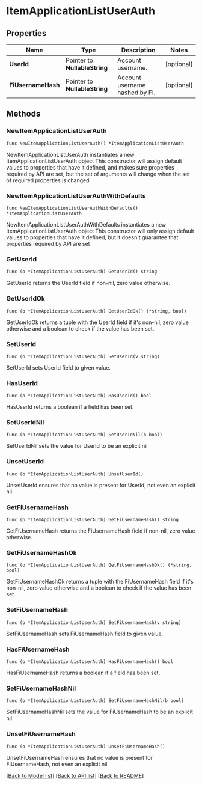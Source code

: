 # ItemApplicationListUserAuth

## Properties

Name | Type | Description | Notes
------------ | ------------- | ------------- | -------------
**UserId** | Pointer to **NullableString** | Account username. | [optional] 
**FiUsernameHash** | Pointer to **NullableString** | Account username hashed by FI. | [optional] 

## Methods

### NewItemApplicationListUserAuth

`func NewItemApplicationListUserAuth() *ItemApplicationListUserAuth`

NewItemApplicationListUserAuth instantiates a new ItemApplicationListUserAuth object
This constructor will assign default values to properties that have it defined,
and makes sure properties required by API are set, but the set of arguments
will change when the set of required properties is changed

### NewItemApplicationListUserAuthWithDefaults

`func NewItemApplicationListUserAuthWithDefaults() *ItemApplicationListUserAuth`

NewItemApplicationListUserAuthWithDefaults instantiates a new ItemApplicationListUserAuth object
This constructor will only assign default values to properties that have it defined,
but it doesn't guarantee that properties required by API are set

### GetUserId

`func (o *ItemApplicationListUserAuth) GetUserId() string`

GetUserId returns the UserId field if non-nil, zero value otherwise.

### GetUserIdOk

`func (o *ItemApplicationListUserAuth) GetUserIdOk() (*string, bool)`

GetUserIdOk returns a tuple with the UserId field if it's non-nil, zero value otherwise
and a boolean to check if the value has been set.

### SetUserId

`func (o *ItemApplicationListUserAuth) SetUserId(v string)`

SetUserId sets UserId field to given value.

### HasUserId

`func (o *ItemApplicationListUserAuth) HasUserId() bool`

HasUserId returns a boolean if a field has been set.

### SetUserIdNil

`func (o *ItemApplicationListUserAuth) SetUserIdNil(b bool)`

 SetUserIdNil sets the value for UserId to be an explicit nil

### UnsetUserId
`func (o *ItemApplicationListUserAuth) UnsetUserId()`

UnsetUserId ensures that no value is present for UserId, not even an explicit nil
### GetFiUsernameHash

`func (o *ItemApplicationListUserAuth) GetFiUsernameHash() string`

GetFiUsernameHash returns the FiUsernameHash field if non-nil, zero value otherwise.

### GetFiUsernameHashOk

`func (o *ItemApplicationListUserAuth) GetFiUsernameHashOk() (*string, bool)`

GetFiUsernameHashOk returns a tuple with the FiUsernameHash field if it's non-nil, zero value otherwise
and a boolean to check if the value has been set.

### SetFiUsernameHash

`func (o *ItemApplicationListUserAuth) SetFiUsernameHash(v string)`

SetFiUsernameHash sets FiUsernameHash field to given value.

### HasFiUsernameHash

`func (o *ItemApplicationListUserAuth) HasFiUsernameHash() bool`

HasFiUsernameHash returns a boolean if a field has been set.

### SetFiUsernameHashNil

`func (o *ItemApplicationListUserAuth) SetFiUsernameHashNil(b bool)`

 SetFiUsernameHashNil sets the value for FiUsernameHash to be an explicit nil

### UnsetFiUsernameHash
`func (o *ItemApplicationListUserAuth) UnsetFiUsernameHash()`

UnsetFiUsernameHash ensures that no value is present for FiUsernameHash, not even an explicit nil

[[Back to Model list]](../README.md#documentation-for-models) [[Back to API list]](../README.md#documentation-for-api-endpoints) [[Back to README]](../README.md)


